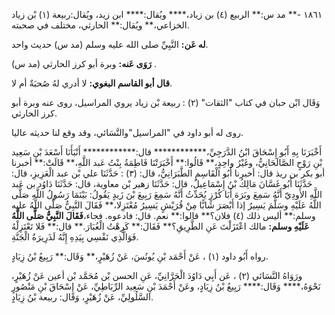 ١٨٦١ -** مد س:** الربيع (٤) بن زياد،**** ويُقال:**** ابن زيد، ويُقال:ربيعة (١) بْن زياد الخزاعي،** ويُقال:** الحارثي، مختلف في صحبته.

**له عَن:** النَّبِيِّ صلى الله عليه وسلم (مد س) حديث واحد.

**رَوَى عَنه:** وبرة أبو كرز الحارثي (مد س) .

**قال أبو القاسم البغوي:** لا أدري لهُ صُحبَةٌ أم لا.

وَقَال ابْن حبان في كتاب "الثقات" (٢) : ربيعة بْن زياد يروي المراسيل، روى عنه وبرة أبو كرز الحارثي.

روى له أبو داود في "المراسيل"والنَّسَائي، وقد وقع لنا حديثه عاليا.

أَخْبَرَنَا بِهِ أَبُو إِسْحَاقَ ابْنُ الدَّرَجِيِّ،************ قال:************ أَنْبَأَنَا أَسْعَدَ بْنِ سَعِيد بْنِ رَوْحٍ الصَّالَحَانِيُّ، وغَيْرُ واحِدٍ،** قَالُوا:** أَخْبَرَتْنَا فَاطِمَةُ بِنْتُ عَبد اللَّهِ،** قَالَتْ:** أخبرنا أبو بكر بن ريذ قال: أخبرنا أَبُو الْقَاسِمِ الطَّبَرَانِيُّ، قال: (٣) : حَدَّثَنَا علي بْن عبد الْعَزِيزِ، قال: حَدَّثَنَا أَبُو غَسَّانَ مَالِكُ بْنُ إِسْمَاعِيلُ، قال: حَدَّثَنَا زهير بْن معاوية، قال: حَدَّثَنَا دَاوُد بن عَبد اللَّهِ الأَودِيّ أَنَّهُ سَمِعَ وبَرَهَ أَبَا كُرْزٍ يُحَدِّثُ أَنَّهُ سَمِعَ رَبِيعَ بْنَ زَيدٍ يَقُولُ: بَيْنَمَا رَسُولُ اللَّهِ صَلَّى اللَّهُ عَلَيْهِ وسَلَّمَ يَسِيرُ إذا أَبْصَرَ شَابًّا مِنْ قُرَيْشٍ يَسِيرُ مُعْتَزِلا،** فَقَالَ النَّبِيُّ صَلَّى اللَّهُ عليه وسلم:** أليس ذلك (٤) فلان؟** قالوا:** نعم. قال: فادعوه. فجاء،**فَقَالَ النَّبِيُّ صَلَّى اللَّهُ عَلَيْهِ وسلم:** مالك اعْتَزَلْتَ عَنِ الطَّرِيقِ؟** فَقَالَ:** كَرِهْتُ الْغُبَارَ.** قال:** فَلا تَعْتَزِلْهُ فَوَالَّذِي نَفْسِي بِيَدِهِ إِنَّهُ لَذَرِيرَةُ الْجَنَّةِ.

رواه أَبُو داود (١) ، عَنْ أَحْمَد بْنِ يُونُسَ، عَنْ زُهَيْرٍ،** وَقَال:** رَبِيعُ بْنُ زِيَادٍ.

ورَوَاهُ النَّسَائي (٢) ، عَن أَبِي دَاوُدَ الْحَرَّانِيِّ، عَنِ الحسن بْن مُحَمَّد بْن أعين عَنْ زُهَيْرٍ، نَحْوَهُ،**** وَقَال:**** رَبِيعُ بْنُ زِيَادٍ، وعَنْ أَحْمَدَ بْنِ سَعِيد الرِّبَاطِيِّ، عَنْ إِسْحَاقَ بْنِ مَنْصُورٍ السَّلُولِيِّ، عَنْ زُهَيْرٍ، وَقَال: ربيعة بْنُ زِيَادٍ.